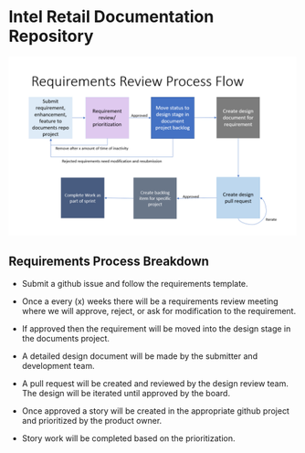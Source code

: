 # Intel Retail Documentation Repository

![Requirements Review Process Flow](./requirements-review-process-flow.png)

## Requirements Process Breakdown

- Submit a github issue and follow the requirements template.

- Once a every (x) weeks there will be a requirements review meeting where we will approve, reject, or ask for modification to the requirement.

- If approved then the requirement will be moved into the design stage in the documents project.

- A detailed design document will be made by the submitter and development team.

- A pull request will be created and reviewed by the design review team. The design will be iterated until approved by the board.

- Once approved a story will be created in the appropriate github project and prioritized by the product owner.

- Story work will be completed based on the prioritization.